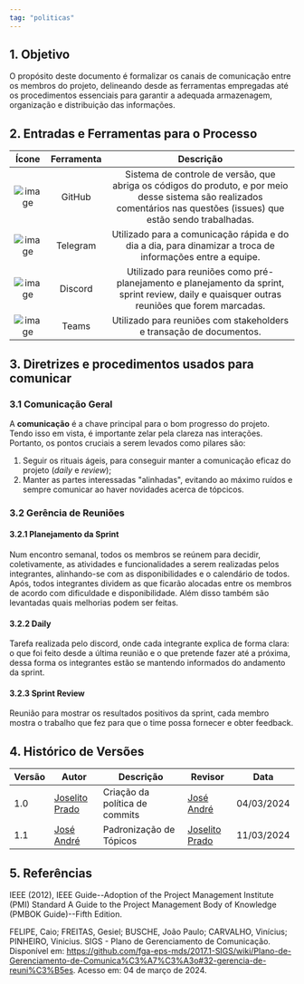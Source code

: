 ```yaml
---
tag: "politicas"
---
```


## 1. Objetivo
O propósito deste documento é formalizar os canais de comunicação entre os membros do projeto, delineando desde as ferramentas empregadas até os procedimentos essenciais para garantir a adequada armazenagem, organização e distribuição das informações.

## 2. Entradas e Ferramentas para o Processo

| Ícone            | Ferramenta    | Descrição                                |
| :--------------: | :-----------: | :--------------------------------------: |
| ![image](https://upload.wikimedia.org/wikipedia/commons/c/c2/GitHub_Invertocat_Logo.svg) | GitHub | Sistema de controle de versão, que abriga os códigos do produto, e por meio desse sistema são realizados comentários nas questões (issues) que estão sendo trabalhadas.|
| ![image](https://cdn-icons-png.flaticon.com/256/5968/5968804.png) | Telegram | Utilizado para a comunicação rápida e do dia a dia, para dinamizar a troca de informações entre a equipe. |
| ![image](https://cdn.iconscout.com/icon/free/png-256/discord-2752210-2285027.png) | Discord | Utilizado para reuniões como pré-planejamento e planejamento da sprint, sprint review, daily e quaisquer outras reuniões que forem marcadas. |
| ![image](https://seeklogo.com/images/M/microsoft-teams-logo-EA3C0316D6-seeklogo.com.png) | Teams | Utilizado para reuniões com stakeholders e transação de documentos.|



## 3. Diretrizes e procedimentos usados para comunicar

### 3.1 Comunicação Geral

A **comunicação** é a chave principal para o bom progresso do projeto. Tendo isso em vista, é importante zelar pela clareza nas interações. Portanto, os pontos cruciais a serem levados como pilares são:

1. Seguir os rituais ágeis, para conseguir manter a comunicação eficaz do projeto (*daily* e *review*);
2. Manter as partes interessadas "alinhadas", evitando ao máximo ruídos e sempre comunicar ao haver novidades acerca de tópcicos.


### 3.2 Gerência de Reuniões

#### 3.2.1 Planejamento da Sprint

Num encontro semanal, todos os membros se reúnem para decidir, coletivamente, as atividades e funcionalidades a serem realizadas pelos integrantes, alinhando-se com as disponibilidades e o calendário de todos. Após, todos integrantes dividem as que ficarão alocadas  entre os membros de acordo com dificuldade e disponibilidade. Além disso também são levantadas quais melhorias podem ser feitas.

#### 3.2.2 Daily
Tarefa realizada pelo discord, onde cada integrante explica de forma clara: o que foi feito desde a última reunião e o que pretende fazer até a próxima, dessa forma os integrantes estão se mantendo informados do andamento da sprint.

#### 3.2.3 Sprint Review
Reunião para mostrar os resultados positivos da sprint, cada membro mostra o trabalho que fez para que o time possa fornecer e obter feedback. 

## 4. Histórico de Versões

| Versão | Autor | Descrição | Revisor | Data |
| -------| ----- | --------- | ---- | ----- |
| 1.0    | [Joselito Prado](https://github.com/joselitopradomarques) | Criação da política de commits | [José André](https://github.com/joseandre25)| 04/03/2024 |
| 1.1    | [José André](https://github.com/joseandre25) | Padronização de Tópicos | [Joselito Prado](https://github.com/joselitopradomarques) | 11/03/2024 |

## 5. Referências

IEEE (2012), IEEE Guide--Adoption of the Project Management Institute (PMI) Standard A Guide to the Project Management Body of Knowledge (PMBOK Guide)--Fifth Edition.

FELIPE, Caio; FREITAS, Gesiel; BUSCHE, João Paulo; CARVALHO, Vinícius; PINHEIRO, Vinicius. SIGS - Plano de Gerenciamento de Comunicação. Disponível em: <https://github.com/fga-eps-mds/2017.1-SIGS/wiki/Plano-de-Gerenciamento-de-Comunica%C3%A7%C3%A3o#32-gerencia-de-reuni%C3%B5es>. Acesso em: 04 de março de 2024.